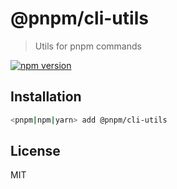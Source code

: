 # @pnpm/cli-utils

> Utils for pnpm commands

[![npm version](https://img.shields.io/npm/v/@pnpm/cli-utils.svg)](https://www.npmjs.com/package/@pnpm/cli-utils)

## Installation

```sh
<pnpm|npm|yarn> add @pnpm/cli-utils
```

## License

MIT
